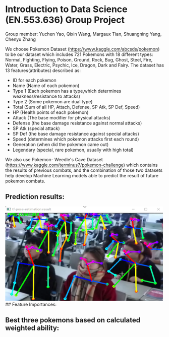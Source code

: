 # Introduction to Data Science (EN.553.636) Group Project
Group member: Yuchen Yao, Qixin Wang, Margaux Tian, Shuangning Yang, Chenyu Zhang  

We choose Pokemon Dataset (https://www.kaggle.com/abcsds/pokemon) to be our dataset which includes 721 Pokemons with 18 different types: Normal, Fighting, Flying, Poison, Ground, Rock, Bug, Ghost, Steel, Fire, Water, Grass, Electric, Psychic, Ice, Dragon, Dark and Fairy. The dataset has 13 features(attributes) described as:
- ID for each pokemon
- Name (Name of each pokemon)
- Type 1 (Each pokemon has a type,which determines weakness/resistance to attacks)
- Type 2 (Some pokemon are dual type)
- Total (Sum of all HP, Attach, Defense, SP Atk, SP Def, Speed)
- HP (Health points of each pokemon)
- Attack (The base modifier for physical attacks)
- Defense (the base damage resistance against normal attacks)
- SP Atk (special attack)
- SP Def (the base damage resistance against special attacks)
- Speed (determines which pokemon attacks first each round)
- Generation (when did the pokemon came out)
- Legendary (special, rare pokemon, usually with high total)

We also use Pokemon- Weedle's Cave Dataset (https://www.kaggle.com/terminus7/pokemon-challenge) which contains the results of previous combats, and the combination of those two datasets help develop Machine Learning models able to predict the result of future pokemon combats.

## Prediction results:
<img src="https://github.com/FredZCY/Classroom-Human-Action-Recognition/blob/main/testing%20image.png" width="500" height="300"/>
## Feature Importances:

## Best three pokemons based on calculated weighted ability:

